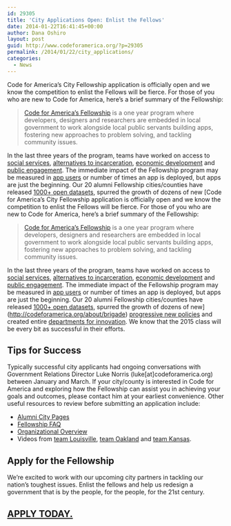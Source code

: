 ```yaml
---
id: 29305
title: 'City Applications Open: Enlist the Fellows'
date: 2014-01-22T16:41:45+00:00
author: Dana Oshiro
layout: post
guid: http://www.codeforamerica.org/?p=29305
permalink: /2014/01/22/city_applications/
categories:
  - News
---
```

Code for America&#8217;s City Fellowship application is officially open and we know the competition to enlist the Fellows will be fierce. For those of you who are new to Code for America, here&#8217;s a brief summary of the Fellowship:

> [Code for America&#8217;s Fellowship](http://www.codeforamerica.org/about/fellowship/) is a one year program where developers, designers and researchers are embedded in local government to work alongside local public servants building apps, fostering new approaches to problem solving, and tackling community issues.

In the last three years of the program, teams have worked on access to [social services](http://codeforamerica.org/cities/sanfrancisco), [alternatives to incarceration](http://www.codeforamerica.org/cities/louisville/), [economic development](http://www.codeforamerica.org/cities/santacruz/) and [public engagement](http://www.codeforamerica.org/cities/philadelphia/). The immediate impact of the Fellowship program may be measured in [app users](http://codeforamerica.org/apps) or number of times an app is deployed, but apps are just the beginning. Our 20 alumni Fellowship cities/counties have released [1000+ open datasets](http://brigade.codeforamerica.org/pages/opendata), spurred the growth of dozens of new [Code for America&#8217;s City Fellowship application is officially open and we know the competition to enlist the Fellows will be fierce. For those of you who are new to Code for America, here&#8217;s a brief summary of the Fellowship:

> [Code for America&#8217;s Fellowship](http://www.codeforamerica.org/about/fellowship/) is a one year program where developers, designers and researchers are embedded in local government to work alongside local public servants building apps, fostering new approaches to problem solving, and tackling community issues.

In the last three years of the program, teams have worked on access to [social services](http://codeforamerica.org/cities/sanfrancisco), [alternatives to incarceration](http://www.codeforamerica.org/cities/louisville/), [economic development](http://www.codeforamerica.org/cities/santacruz/) and [public engagement](http://www.codeforamerica.org/cities/philadelphia/). The immediate impact of the Fellowship program may be measured in [app users](http://codeforamerica.org/apps) or number of times an app is deployed, but apps are just the beginning. Our 20 alumni Fellowship cities/counties have released [1000+ open datasets](http://brigade.codeforamerica.org/pages/opendata), spurred the growth of dozens of new](http://codeforamerica.org/about/brigade) [progressive new policies](http://brigade.codeforamerica.org/pages/openimpact-government) and created entire [departments for innovation](http://www.newurbanmechanics.org/). We know that the 2015 class will be every bit as successful in their efforts.



## Tips for Success

Typically successful city applicants had ongoing conversations with Government Relations Director Luke Norris (luke[at]codeforamerica.org) between January and March. If your city/county is interested in Code for America and exploring how the Fellowship can assist you in achieving your goals and outcomes, please contact him at your earliest convenience. Other useful resources to review before submitting an application include:

  * [Alumni City Pages](http://www.codeforamerica.org/cities/alumni/)
  * [Fellowship FAQ](http://www.codeforamerica.org/cities/fellowship-faq/)
  * [Organizational Overview](http://www.codeforamerica.org/about/)
  * Videos from [team Louisville](http://www.youtube.com/watch?v=RLCZV9CR4dQ&list=PL65XgbSILalV-wInUiERrhjweMlJkukMd&index=39), [team Oakland](http://www.youtube.com/watch?v=F4XP9DJ-htg&list=PL65XgbSILalV-wInUiERrhjweMlJkukMd&index=26) and [team Kansas](http://www.youtube.com/watch?v=XB7XmYi7y-w&list=PL65XgbSILalV-wInUiERrhjweMlJkukMd&index=15).

## Apply for the Fellowship

We&#8217;re excited to work with our upcoming city partners in tackling our nation&#8217;s toughest issues. Enlist the fellows and help us redesign a government that is by the people, for the people, for the 21st century.

## [APPLY TODAY.](http://codeforamerica.org/cities/fellowship-apply)